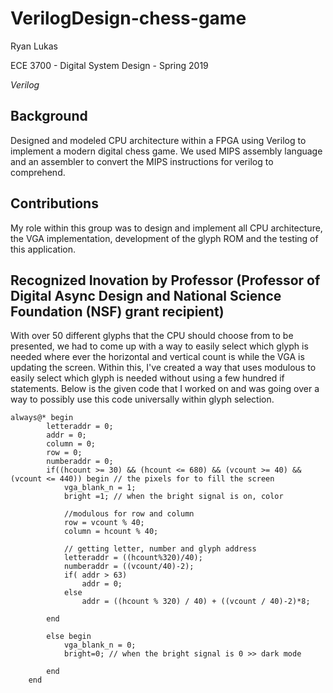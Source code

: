 VerilogDesign-chess-game
==============

Ryan Lukas

ECE 3700 - Digital System Design - Spring 2019

*Verilog*

Background
------------

Designed and modeled CPU architecture within a FPGA using Verilog to implement a modern digital chess game. We used MIPS assembly language and an assembler to convert the MIPS instructions for verilog to comprehend.

Contributions 
------------

My role within this group was to design and implement all CPU architecture, the VGA implementation, development of the glyph ROM and the testing of this application.

Recognized Inovation by Professor (Professor of Digital Async Design and National Science Foundation (NSF) grant recipient)
------------

With over 50 different glyphs that the CPU should choose from to be presented, we had to come up with a way to easily select which glyph is needed where ever the horizontal and vertical count is while the VGA is updating the screen. Within this, I've created a way that uses modulous to easily select which glyph is needed without using a few hundred if statements. Below is the given code that I worked on and was going over a way to possibly use this code universally within glyph selection.

```
always@* begin 
		letteraddr = 0; 
		addr = 0;
		column = 0;
		row = 0;
		numberaddr = 0;
		if((hcount >= 30) && (hcount <= 680) && (vcount >= 40) && (vcount <= 440)) begin // the pixels for to fill the screen
			vga_blank_n = 1;
			bright =1; // when the bright signal is on, color
			
			//modulous for row and column
			row = vcount % 40;
			column = hcount % 40;
			
			// getting letter, number and glyph address
			letteraddr = ((hcount%320)/40);
			numberaddr = ((vcount/40)-2);
			if( addr > 63)
				addr = 0;
			else
				addr = ((hcount % 320) / 40) + ((vcount / 40)-2)*8;
	
		end

		else begin 
			vga_blank_n = 0;
			bright=0; // when the bright signal is 0 >> dark mode
			
		end
	end

```

